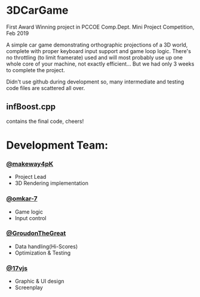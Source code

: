 # 3DCarGame
First Award Winning project in PCCOE Comp.Dept. Mini Project Competition, Feb 2019

A simple car game demonstrating orthographic projections of a 3D world,
complete with proper keyboard input support and game loop logic.
There's no throttling (to limit framerate) used and will most probably use up one 
whole core of your machine, not exactly efficient...  But we had only 3 weeks 
to complete the project.

Didn't use github during development so, many intermediate and testing 
code files are scattered all over. 




## infBoost.cpp
contains the final code, cheers!
# Development Team:
### [@makeway4pK](http://github.com/makeway4pK)
- Project Lead
- 3D Rendering implementation
  
### [@omkar-7](http://github.com/omkar-7)
- Game logic
- Input control
  
### [@GroudonTheGreat](http://github.com/GroudonTheGreat)
- Data handling(Hi-Scores)
- Optimization & Testing
  
### [@17vjs](http://github.com/17vjs)
- Graphic & UI design
- Screenplay
